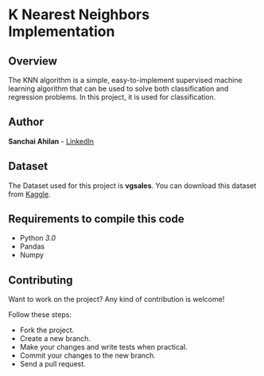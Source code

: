 # K Nearest Neighbors Implementation


## Overview
The KNN algorithm is a simple, easy-to-implement supervised machine learning algorithm that can be used to solve both classification and regression problems. In this project, it is used for classification.


## Author
**Sanchai Ahilan** - [LinkedIn](https://www.linkedin.com/in/sanchai-ahilan-j-k-812953222/)


## Dataset
The Dataset used for this project is **vgsales**.
You can download this dataset from [Kaggle](https://www.kaggle.com/kedokedokedo/vgsales).


## Requirements to compile this code
* Python *3.0*
* Pandas
* Numpy


## Contributing
Want to work on the project? Any kind of contribution is welcome!

Follow these steps:
* Fork the project.
* Create a new branch.
* Make your changes and write tests when practical.
* Commit your changes to the new branch.
* Send a pull request.